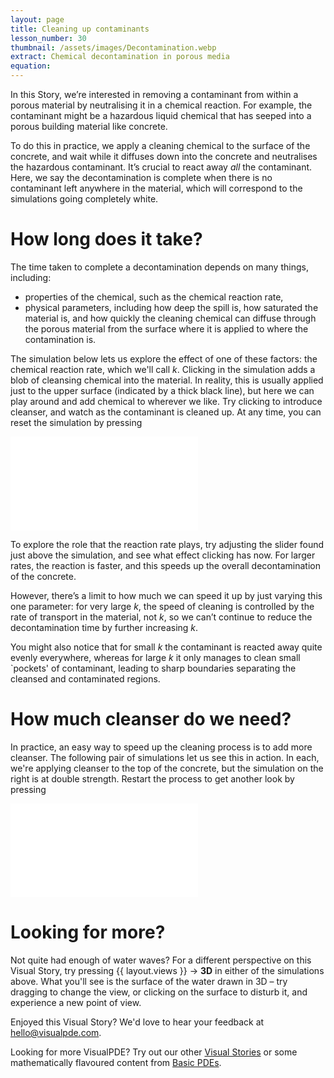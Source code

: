 ```yaml
---
layout: page
title: Cleaning up contaminants
lesson_number: 30
thumbnail: /assets/images/Decontamination.webp
extract: Chemical decontamination in porous media
equation:
---
```


In this Story, we’re interested in removing a contaminant from within a porous material by neutralising it in a chemical reaction. For example, the contaminant might be a hazardous liquid chemical that has seeped into a porous building material like concrete. 

To do this in practice, we apply a cleaning chemical to the surface of the concrete, and wait while it diffuses down into the concrete and neutralises the hazardous contaminant. It’s crucial to react away *all* the contaminant. Here, we say the decontamination is complete when there is no contaminant left anywhere in the material, which will correspond to the simulations going completely white.

# How long does it take?
The time taken to complete a decontamination depends on many things, including: 
* properties of the chemical, such as the chemical reaction rate, 
* physical parameters, including how deep the spill is, how saturated the material is, and how quickly the cleaning chemical can diffuse through the porous material from the surface where it is applied to where the contamination is.

The simulation below lets us explore the effect of one of these factors: the chemical reaction rate, which we'll call $k$. Clicking in the simulation adds a blob of cleansing chemical into the material. In reality, this is usually applied just to the upper surface (indicated by a thick black line), but here we can play around and add chemical to wherever we like. Try clicking to introduce cleanser, and watch as the contaminant is cleaned up. At any time, you can reset the simulation by pressing <vpde-reset iframe="simA"></vpde-reset>

<p style="text-align:center;"><vpde-slider
    iframe="simA"
    name="k"
    label="$k$:"
    min="0"
    max="0.5"
    value="0.1"
    step="0.01"
></vpde-slider></p>

<iframe id="simA" class="sim" src="/sim/?preset=DecontaminationDemoSpots&story" frameborder="0" loading="lazy"></iframe>

To explore the role that the reaction rate plays, try adjusting the slider found just above the simulation, and see what effect clicking has now. For larger rates, the reaction is faster, and this speeds up the overall decontamination of the concrete. 

However, there’s a limit to how much we can speed it up by just varying this one parameter: for very large $k$, the speed of cleaning is controlled by the rate of transport in the material, not $k$, so we can’t continue to reduce the decontamination time by further increasing $k$. 

You might also notice that for small $k$ the contaminant is reacted away quite evenly everywhere, whereas for large $k$ it only manages to clean small `pockets' of contaminant, leading to sharp boundaries separating the cleansed and contaminated regions.

# How much cleanser do we need?
In practice, an easy way to speed up the cleaning process is to add more cleanser. The following pair of simulations let us see this in action. In each, we're applying cleanser to the top of the concrete, but the simulation on the right is at double strength. Restart the process to get another look by pressing <vpde-reset iframe="simB simC"></vpde-reset>

<iframe id="simB" class="sim" src="/sim/?preset=DecontaminationDirichlet&story" frameborder="0" loading="lazy"></iframe>


# Looking for more?
Not quite had enough of water waves? For a different perspective on this Visual Story, try pressing <span class='click_sequence'>{{ layout.views }} → **3D**</span> in either of the simulations above. What you'll see is the surface of the water drawn in 3D – try dragging to change the view, or clicking on the surface to disturb it, and experience a new point of view.

Enjoyed this Visual Story? We'd love to hear your feedback at [hello@visualpde.com](mailto:hello@visualpde.com).

Looking for more VisualPDE? Try out our other [Visual Stories](/visual-stories) or some mathematically flavoured content from [Basic PDEs](/basic-pdes).
